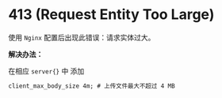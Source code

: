 # 413 (Request Entity Too Large)

使用 `Nginx` 配置后出现此错误：请求实体过大。

**解决办法：**

在相应 `server{}` 中 添加

``` xml
client_max_body_size 4m; # 上传文件最大不超过 4 MB
```



